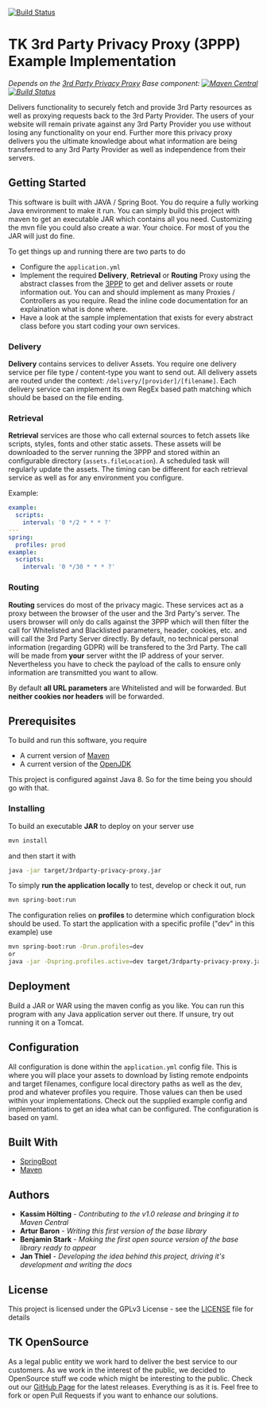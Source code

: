 [![Build Status](https://travis-ci.org/DieTechniker/3rdparty-privacy-proxy-examples.svg?branch=master)](https://travis-ci.org/DieTechniker/3rdparty-privacy-proxy-examples)

# TK 3rd Party Privacy Proxy (3PPP) Example Implementation

*Depends on the [3rd Party Privacy Proxy](https://github.com/DieTechniker/3rdparty-privacy-proxy) Base component: [![Maven Central](https://maven-badges.herokuapp.com/maven-central/de.tk.opensource/3rdparty-privacy-proxy/badge.svg?style=flat)](https://maven-badges.herokuapp.com/maven-central/de.tk.opensource/3rdparty-privacy-proxy) [![Build Status](https://travis-ci.org/DieTechniker/3rdparty-privacy-proxy.svg?branch=master)](https://travis-ci.org/DieTechniker/3rdparty-privacy-proxy)*

Delivers functionality to securely fetch and provide 3rd Party resources as well as proxying requests back to the 3rd Party Provider. The users of your website will remain private against any 3rd Party Provider you use without losing any functionality on your end. Further more this privacy proxy delivers you the ultimate knowledge about what information are being transferred to any 3rd Party Provider as well as independence from their servers.

## Getting Started

This software is built with JAVA / Spring Boot. You do require a fully working Java environment to make it run. You can simply build this project with maven to get an executable JAR which contains all you need. Customizing the mvn file you could also create a war. Your choice. For most of you the JAR will just do fine.

To get things up and running there are two parts to do

* Configure the ```application.yml```
* Implement the required **Delivery**, **Retrieval** or **Routing** Proxy using the abstract classes from the [3PPP](https://github.com/DieTechniker/3rdparty-privacy-proxy) to get and deliver assets or route information out. You can and should implement as many Proxies / Controllers as you require. Read the inline code documentation for an explaination what is done where.
* Have a look at the sample implementation that exists for every abstract class before you start coding your own services.

### Delivery

**Delivery** contains services to deliver Assets. You require one delivery service per file type / content-type you want to send out.
All delivery assets are routed under the context: `/delivery/[provider]/[filename]`. Each delivery service can implement its own RegEx based path matching which should be based on the file ending.

### Retrieval

**Retrieval** services are those who call external sources to fetch assets like scripts, styles, fonts and other static assets.
These assets will be downloaded to the server running the 3PPP and stored within an configurable directory (`assets.fileLocation`).
A scheduled task will regularly update the assets. The timing can be different for each retrieval service as well as for any environment you configure.

Example:

```yaml
example:
  scripts:
    interval: '0 */2 * * * ?'
---
spring:
  profiles: prod
example:
  scripts:
    interval: '0 */30 * * * ?'
```

### Routing

**Routing** services do most of the privacy magic. These services act as a proxy between the browser of the user and the 3rd Party's server.
The users browser will only do calls against the 3PPP which will then filter the call for Whitelisted and Blacklisted parameters, header, cookies, etc. and will call the 3rd Party Server directly.
By default, no technical personal information (regarding GDPR) will be transfered to the 3rd Party. The call will be made from **your** server witht the IP address of your server.
Nevertheless you have to check the payload of the calls to ensure only information are transmitted you want to allow.

By default **all URL parameters** are Whitelisted and will be forwarded. But **neither cookies nor headers** will be forwarded.

## Prerequisites

To build and run this software, you require

* A current version of [Maven](https://maven.apache.org/)
* A current version of the [OpenJDK](https://developers.redhat.com/products/openjdk/download/)

This project is configured against Java 8. So for the time being you should go with that.

### Installing

To build an executable **JAR** to deploy on your server use

```bash
mvn install
```

and then start it with

```bash
java -jar target/3rdparty-privacy-proxy.jar
```

To simply **run the application locally** to test, develop or check it out, run

```bash
mvn spring-boot:run 
```

The configuration relies on **profiles** to determine which configuration block should be used. To start the application with a specific profile ("dev" in this example) use

```bash
mvn spring-boot:run -Drun.profiles=dev
or
java -jar -Dspring.profiles.active=dev target/3rdparty-privacy-proxy.jar
```

## Deployment

Build a JAR or WAR using the maven config as you like. You can run this program with any Java application server out there. If unsure, try out running it on a Tomcat.

## Configuration

All configuration is done within the ```application.yml``` config file. This is where you will place your assets to download by listing remote endpoints and target filenames, configure local directory paths as well as the dev, prod and whatever profiles you require. Those values can then be used within your implementations.
Check out the supplied example config and implementations to get an idea what can be configured. The configuration is based on yaml.

## Built With

* [SpringBoot](http://spring.io/projects/spring-boot)
* [Maven](https://maven.apache.org/)

## Authors

* **Kassim Hölting** - *Contributing to the v1.0 release and bringing it to Maven Central*
* **Artur Baron** - *Writing this first version of the base library*
* **Benjamin Stark** - *Making the first open source version of the base library ready to appear*
* **Jan Thiel** - *Developing the idea behind this project, driving it's development and writing the docs*

## License

This project is licensed under the GPLv3 License - see the [LICENSE](LICENSE) file for details

## TK OpenSource

As a legal public entity we work hard to deliver the best service to our customers. As we work in the interest of the public, we decided to OpenSource stuff we code which might be interesting to the public. Check out our [GitHub Page](https://github.com/DieTechniker/) for the latest releases. Everything is as it is. Feel free to fork or open Pull Requests if you want to enhance our solutions.
